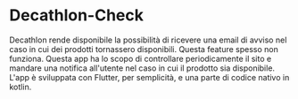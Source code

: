 # Decathlon-Check
Decathlon rende disponibile la possibilità di ricevere una email di avviso nel caso in cui dei prodotti tornassero disponibili.
Questa feature spesso non funziona. Questa app ha lo scopo di controllare periodicamente il sito e mandare una notifica all'utente nel caso in cui il prodotto sia disponibile. 
L'app è sviluppata con Flutter, per semplicità, e una parte di codice nativo in kotlin. 
